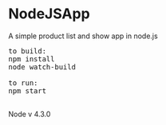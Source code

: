 # NodeJSApp
A simple product list and show app in node.js

<pre>
to build:
npm install
node watch-build

to run:
npm start

</pre>

Node v 4.3.0
